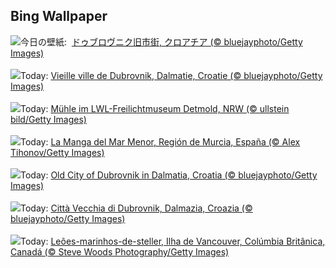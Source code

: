 ## Bing Wallpaper
![](https://www.bing.com/th?id=OHR.DubrovnikTwilight_JA-JP6048239722_UHD.jpg&w=1000)今日の壁紙: &nbsp;[ドゥブロヴニク旧市街, クロアチア (© bluejayphoto/Getty Images)](https://www.bing.com/th?id=OHR.DubrovnikTwilight_JA-JP6048239722_UHD.jpg)
<br><br/>
![](https://www.bing.com/th?id=OHR.DubrovnikTwilight_FR-FR3018802906_UHD.jpg&w=1000)Today: [Vieille ville de Dubrovnik, Dalmatie, Croatie (© bluejayphoto/Getty Images)](https://www.bing.com/th?id=OHR.DubrovnikTwilight_FR-FR3018802906_UHD.jpg)
<br><br/>
![](https://www.bing.com/th?id=OHR.MillDetmold_DE-DE7498516874_UHD.jpg&w=1000)Today: [Mühle im LWL-Freilichtmuseum Detmold, NRW (© ullstein bild/Getty Images)](https://www.bing.com/th?id=OHR.MillDetmold_DE-DE7498516874_UHD.jpg)
<br><br/>
![](https://www.bing.com/th?id=OHR.MurciaDay_ES-ES3398985009_UHD.jpg&w=1000)Today: [La Manga del Mar Menor, Región de Murcia, España (© Alex Tihonov/Getty Images)](https://www.bing.com/th?id=OHR.MurciaDay_ES-ES3398985009_UHD.jpg)
<br><br/>
![](https://www.bing.com/th?id=OHR.DubrovnikTwilight_EN-GB2328954017_UHD.jpg&w=1000)Today: [Old City of Dubrovnik in Dalmatia, Croatia (© bluejayphoto/Getty Images)](https://www.bing.com/th?id=OHR.DubrovnikTwilight_EN-GB2328954017_UHD.jpg)
<br><br/>
![](https://www.bing.com/th?id=OHR.DubrovnikTwilight_IT-IT4694671968_UHD.jpg&w=1000)Today: [Città Vecchia di Dubrovnik, Dalmazia, Croazia (© bluejayphoto/Getty Images)](https://www.bing.com/th?id=OHR.DubrovnikTwilight_IT-IT4694671968_UHD.jpg)
<br><br/>
![](https://www.bing.com/th?id=OHR.StellarSeaLions_PT-BR8572574389_UHD.jpg&w=1000)Today: [Leões-marinhos-de-steller, Ilha de Vancouver, Colúmbia Britânica, Canadá (© Steve Woods Photography/Getty Images)](https://www.bing.com/th?id=OHR.StellarSeaLions_PT-BR8572574389_UHD.jpg)
<br><br/>
